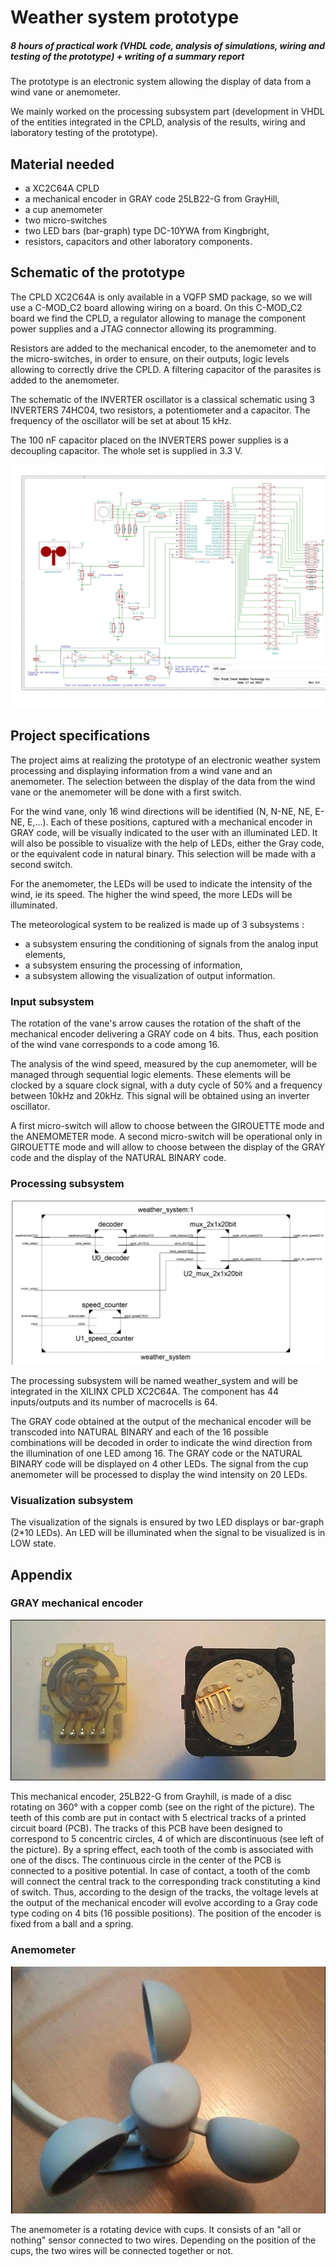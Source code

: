 # Weather system prototype

##### 8 hours of practical work (VHDL code, analysis of simulations, wiring and testing of the prototype) + writing of a summary report

The prototype is an electronic system allowing the display of data from a wind vane or anemometer. 

We mainly worked on the processing subsystem part (development in VHDL of the entities integrated in the CPLD, analysis of the results, wiring and laboratory testing of the prototype).

## Material needed
- a XC2C64A CPLD
- a mechanical encoder in GRAY code 25LB22-G from GrayHill, 
- a cup anemometer 
- two micro-switches
- two LED bars (bar-graph) type DC-10YWA from Kingbright, 
- resistors, capacitors and other laboratory components. 

## Schematic of the prototype

The CPLD XC2C64A is only available in a VQFP SMD package, so we will use a C-MOD_C2 board allowing wiring on a board. On this C-MOD_C2 board we find the CPLD, a regulator allowing to manage the component power supplies and a JTAG connector allowing its programming. 

Resistors are added to the mechanical encoder, to the anemometer and to the micro-switches, in order to ensure, on their outputs, logic levels allowing to correctly drive the CPLD. A filtering capacitor of the parasites is added to the anemometer. 

The schematic of the INVERTER oscillator is a classical schematic using 3 INVERTERS 74HC04, two resistors, a potentiometer and a capacitor. The frequency of the oscillator will be set at about 15 kHz. 

The 100 nF capacitor placed on the INVERTERS power supplies is a decoupling capacitor. The whole set is supplied in 3.3 V. 

![alt](Girouette_v2-1.jpg)

## Project specifications

The project aims at realizing the prototype of an electronic weather system processing and displaying information from a wind vane and an anemometer. The selection between the display of the data from the wind vane or the anemometer will be done with a first switch.

For the wind vane, only 16 wind directions will be identified (N, N-NE, NE, E-NE, E,...). Each of these positions, captured with a mechanical encoder in GRAY code, will be visually indicated to the user with an illuminated LED. It will also be possible to visualize with the help of LEDs, either the Gray code, or the equivalent code in natural binary. This selection will be made with a second switch. 

For the anemometer, the LEDs will be used to indicate the intensity of the wind, ie its speed. The higher the wind speed, the more LEDs will be illuminated. 

The meteorological system to be realized is made up of 3 subsystems : 
- a subsystem ensuring the conditioning of signals from the analog input elements, 
- a subsystem ensuring the processing of information, 
- a subsystem allowing the visualization of output information. 

### Input subsystem
The rotation of the vane's arrow causes the rotation of the shaft of the mechanical encoder delivering a GRAY code on 4 bits. Thus, each position of the wind vane corresponds to a code among 16.

The analysis of the wind speed, measured by the cup anemometer, will be managed through sequential logic elements. These elements will be clocked by a square clock signal, with a duty cycle of 50% and a frequency between 10kHz and 20kHz. This signal will be obtained using an inverter oscillator. 

A first micro-switch will allow to choose between the GIROUETTE mode and the ANEMOMETER mode. A second micro-switch will be operational only in GIROUETTE mode and will allow to choose between the display of the GRAY code and the display of the NATURAL BINARY code. 

### Processing subsystem

![alt](weather_system.jpg)

The processing subsystem will be named weather_system and will be integrated in the XILINX CPLD XC2C64A. The component has 44 inputs/outputs and its number of macrocells is 64. 

The GRAY code obtained at the output of the mechanical encoder will be transcoded into NATURAL BINARY and each of the 16 possible combinations will be decoded in order to indicate the wind direction from the illumination of one LED among 16. The GRAY code or the NATURAL BINARY code will be displayed on 4 other LEDs. The signal from the cup anemometer will be processed to display the wind intensity on 20 LEDs. 

### Visualization subsystem

The visualization of the signals is ensured by two LED displays or bar-graph (2*10 LEDs). An LED will be illuminated when the signal to be visualized is in LOW state. 


## Appendix
### GRAY mechanical encoder

![](Gray_Encoder.jpg)

This mechanical encoder, 25LB22-G from Grayhill, is made of a disc rotating on 360° with a copper comb (see on the right of the picture). The teeth of this comb are put in contact with 5 electrical tracks of a printed circuit board (PCB). The tracks of this PCB have been designed to correspond to 5 concentric circles, 4 of which are discontinuous (see left of the picture). By a spring effect, each tooth of the comb is associated with one of the discs. The continuous circle in the center of the PCB is connected to a positive potential. In case of contact, a tooth of the comb will connect the central track to the corresponding track constituting a kind of switch. Thus, according to the design of the tracks, the voltage levels at the output of the mechanical encoder will evolve according to a Gray code type coding on 4 bits (16 possible positions). The position of the encoder is fixed from a ball and a spring. 

### Anemometer

![](Anemometer.jpg)

The anemometer is a rotating device with cups. It consists of an "all or nothing" sensor connected to two wires. Depending on the position of the cups, the two wires will be connected together or not. 

